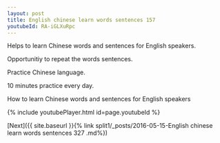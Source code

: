```yaml
---
layout: post
title: English chinese learn words sentences 157 
youtubeId: RA-iGLXuRpc
---
```

 
 
Helps to learn Chinese words and sentences for English speakers.

Opportunitiy to repeat the words sentences. 

Practice Chinese language. 
 
10 minutes practice every day. 
 
How to learn Chinese words and sentences for English speakers 
 
{% include youtubePlayer.html id=page.youtubeId %}
 
 
[Next]({{ site.baseurl }}{% link  split1/_posts/2016-05-15-English chinese learn words sentences 327 .md%})
 
